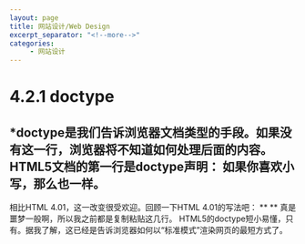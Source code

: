 ```yaml
---
layout: page
title: 网站设计/Web Design
excerpt_separator: "<!--more-->"
categories:
     - 网站设计
---
```


<!--more-->
# 4.2.1 doctype
*doctype是我们告诉浏览器文档类型的手段。如果没有这一行，浏览器将不知道如何处理后面的内容。
 HTML5文档的第一行是doctype声明：
**<!DOCTYPE html>**
 如果你喜欢小写，那么<!doctype html>也一样。
----------
 相比HTML 4.01，这一改变很受欢迎。回顾一下HTML 4.01的写法吧：
**<!DOCTYPE html PUBLIC "-//W3C//DTD XHTML 1.0 Transitional//EN" "http://www.w3.org/TR/xhtml1/DTD/xhtml1-transitional.dtd"> **
真是噩梦一般啊，所以我之前都是复制粘贴这几行。
HTML5的doctype短小易懂，只有<!DOCTYPE html>。据我了解，这已经是告诉浏览器如何以“标准模式”渲染网页的最短方式了。